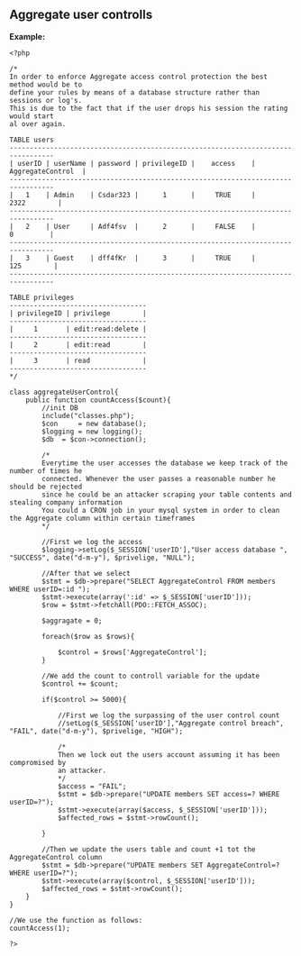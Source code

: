 
Aggregate user controlls
-------

**Example:**

   	<?php

	/*
	In order to enforce Aggregate access control protection the best method would be to 
	define your rules by means of a database structure rather than sessions or log's.
	This is due to the fact that if the user drops his session the rating would start
	al over again. 
	
	TABLE users
	---------------------------------------------------------------------------------   
	| userID | userName | password | privilegeID |    access    | AggregateControl	|
	---------------------------------------------------------------------------------  
	|   1    | Admin    | Csdar323 |      1      |     TRUE     |		2322		|
	---------------------------------------------------------------------------------   
	|   2    | User     | Adf4fsv  |      2      |     FALSE    |		  0			|
	---------------------------------------------------------------------------------  
	|   3    | Guest    | dff4fKr  |      3      |     TRUE     |	     125		|	
	---------------------------------------------------------------------------------

	TABLE privileges
	----------------------------------   
	| privilegeID | privilege        | 
	----------------------------------
	|     1       | edit:read:delete |
	----------------------------------
	|     2       | edit:read        |
	----------------------------------
	|     3       | read             |
	----------------------------------
	*/
	
	class aggregateUserControl{
		public function countAccess($count){
			//init DB
			include("classes.php");
			$con     = new database();
			$logging = new logging();
			$db  = $con->connection();
		
			/*
			Everytime the user accesses the database we keep track of the number of times he
			connected. Whenever the user passes a reasonable number he should be rejected 
			since he could be an attacker scraping your table contents and stealing company information
			You could a CRON job in your mysql system in order to clean the Aggregate column within certain timeframes
			*/
		
			//First we log the access
			$logging->setLog($_SESSION['userID'],"User access database ", "SUCCESS", date("d-m-y"), $privelige, "NULL");
		
			//After that we select 
			$stmt = $db->prepare("SELECT AggregateControl FROM members WHERE userID=:id ");
			$stmt->execute(array(':id' => $_SESSION['userID']));
			$row = $stmt->fetchAll(PDO::FETCH_ASSOC);
		
			$aggragate = 0;
		
			foreach($row as $rows){
		
				$control = $rows['AggregateControl'];
			}
		
			//We add the count to controll variable for the update
			$control += $count;
		
			if($control >= 5000){
	
				//First we log the surpassing of the user control count
				//setLog($_SESSION['userID'],"Aggregate control breach", "FAIL", date("d-m-y"), $privelige, "HIGH");
	
				/*
				Then we lock out the users account assuming it has been compromised by
				an attacker.
				*/
				$access = "FAIL";
				$stmt = $db->prepare("UPDATE members SET access=? WHERE userID=?");
				$stmt->execute(array($access, $_SESSION['userID']));
				$affected_rows = $stmt->rowCount();
						
			}			
		
			//Then we update the users table and count +1 tot the AggregateControl column
			$stmt = $db->prepare("UPDATE members SET AggregateControl=? WHERE userID=?");
			$stmt->execute(array($control, $_SESSION['userID']));
			$affected_rows = $stmt->rowCount();	
		}
	}
	
	//We use the function as follows:
	countAccess(1);

	?>

